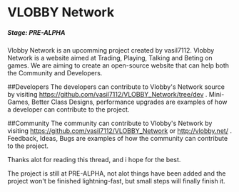 VLOBBY Network
==============
##### Stage: PRE-ALPHA  

Vlobby Network is an upcomming project created by vasil7112. Vlobby Network is a website aimed at Trading, Playing, Talking and Beting on games. We are aiming to create an open-source website that can help both the Community and Developers. 

##Developers
The developers can contribute to Vlobby's Network source by visiting https://github.com/vasil7112/VLOBBY_Network/tree/dev . Mini-Games, Better Class Designs, performance upgrades are examples of how a developer can contribute to the project.

##Community
The community can contribute to Vlobby's Network by visiting https://github.com/vasil7112/VLOBBY_Network or http://vlobby.net/ . Feedback, Ideas, Bugs are examples of how the community can contribute to the project.


Thanks alot for reading this thread, and i hope for the best.

The project is still at PRE-ALPHA, not alot things have been added and the project won't be finished lightning-fast, but small steps will finally finish it.
